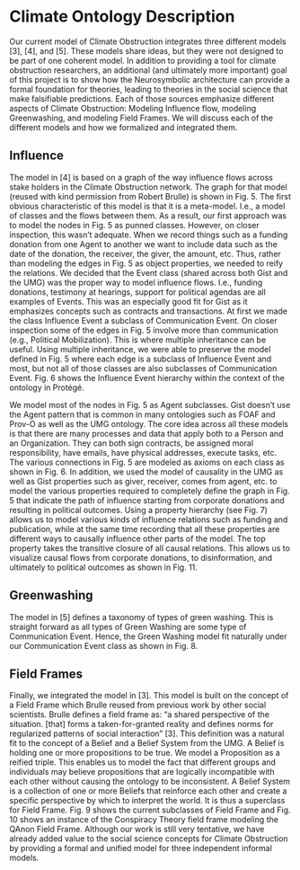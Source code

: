 # Climate Ontology Description

Our current model of Climate Obstruction integrates three different models [3], [4], and [5]. These models share ideas, but they were not designed to be part of one coherent model. In addition to providing a tool for climate obstruction researchers, an additional (and ultimately more important) goal of this project is to show how the Neurosymbolic architecture can provide a formal foundation for theories, leading to theories in the social science that make falsifiable predictions. Each of those sources emphasize different aspects of Climate Obstruction: Modeling Influence flow, modeling Greenwashing, and modeling Field Frames. We will discuss each of the different models and how we formalized and integrated them. 

## Influence
The model in [4] is based on a graph of the way influence flows across stake holders in the Climate Obstruction network. The graph for that model (reused with kind permission from Robert Brulle) is shown in Fig. 5. The first obvious characteristic of this model is that it is a meta-model. I.e., a model of classes and the flows between them. As a result, our first approach was to model the nodes in Fig. 5 as punned classes. However, on closer inspection, this wasn’t adequate. When we record things such as a funding donation from one Agent to another we want to include data such as the date of the donation, the receiver, the giver, the amount, etc. Thus, rather than modeling the edges in Fig. 5 as object properties, we needed to reify the relations. We decided that the Event class (shared across both Gist and the UMG) was the proper way to model influence flows. I.e., funding donations, testimony at hearings, support for political agendas are all examples of Events. This was an especially good fit for Gist as it emphasizes concepts such as contracts and transactions. At first we made the class Influence Event a subclass of Communication Event. On closer inspection some of the edges in Fig. 5 involve more than communication (e.g., Political Mobilization). This is where multiple inheritance can be useful. Using multiple inheritance, we were able to preserve the model defined in Fig. 5 where each edge is a subclass of Influence Event and most, but not all of those classes are also subclasses of Communication Event. Fig. 6 shows the Influence Event hierarchy within the context of the ontology in Protégé. 

We model most of the nodes in Fig. 5 as Agent subclasses. Gist doesn’t use the Agent pattern that is common in many ontologies such as FOAF and Prov-O as well as the UMG ontology. The core idea across all these models is that there are many processes and data that apply both to a Person and an Organization. They can both sign contracts, be assigned moral responsibility, have emails, have physical addresses, execute tasks, etc. The various connections in Fig. 5 are modeled as axioms on each class as shown in Fig. 6. In addition, we used the model of causality in the UMG as well as Gist properties such as giver, receiver, comes from agent, etc. to model the various properties required to completely define the graph in Fig. 5 that indicate the path of influence starting from corporate donations and resulting in political outcomes. Using a property hierarchy (see Fig. 7) allows us to model various kinds of influence relations such as funding and publication, while at the same time recording that all these properties are different ways to causally influence other parts of the model. The top property takes the transitive closure of all causal relations. This allows us to visualize causal flows from corporate donations, to disinformation, and ultimately to political outcomes as shown in Fig. 11.

## Greenwashing

The model in [5] defines a taxonomy of types of green washing. This is straight forward as all types of Green Washing are some type of Communication Event. Hence, the Green Washing model fit naturally under our Communication Event class as shown in Fig. 8.
## Field Frames
Finally, we integrated the model in [3]. This model is built on the concept of a Field Frame which Brulle reused from previous work by other social scientists. Brulle defines a field frame as: “a shared perspective of the situation. [that] forms a taken-for-granted reality and defines norms for regularized patterns of social interaction” [3]. This definition was a natural fit to the concept of a Belief and a Belief System from the UMG. A Belief is holding one or more propositions to be true. We model a Proposition as a reified triple. This enables us to model the fact that different groups and individuals may believe propositions that are logically incompatible with each other without causing the ontology to be inconsistent. A Belief System is a collection of one or more Beliefs that reinforce  each 
other and create a specific perspective by which to interpret the world. It is thus a superclass for Field Frame. Fig. 9 shows the current subclasses of Field Frame and Fig. 10 shows an instance of the Conspiracy Theory field frame modeling the QAnon Field Frame. Although our work is still very tentative, we have already added value to the social science concepts for Climate Obstruction by providing a formal and unified model for three independent informal models. 